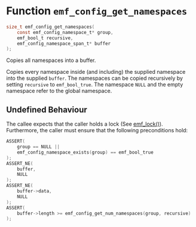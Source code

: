 # Function `emf_config_get_namespaces`

```c
size_t emf_config_get_namespaces(
    const emf_config_namespace_t* group,
    emf_bool_t recursive,
    emf_config_namespace_span_t* buffer
);
```
Copies all namespaces into a buffer.

Copies every namespace inside (and including) the supplied namespace into the supplied `buffer`. The namespaces can be copied recursively by setting `recursive` to `emf_bool_true`. The namespace `NULL` and the empty namespace refer to the global namespace.

## Undefined Behaviour

The callee expects that the caller holds a lock (See [emf_lock()](./fn.emf_lock.md)). <br>
Furthermore, the caller must ensure that the following preconditions hold:

```c
ASSERT(
    group == NULL ||
    emf_config_namespace_exists(group) == emf_bool_true
);
ASSERT_NE(
    buffer,
    NULL
);
ASSERT_NE(
    buffer->data,
    NULL
);
ASSERT(
    buffer->length >= emf_config_get_num_namespaces(group, recursive)
);
```